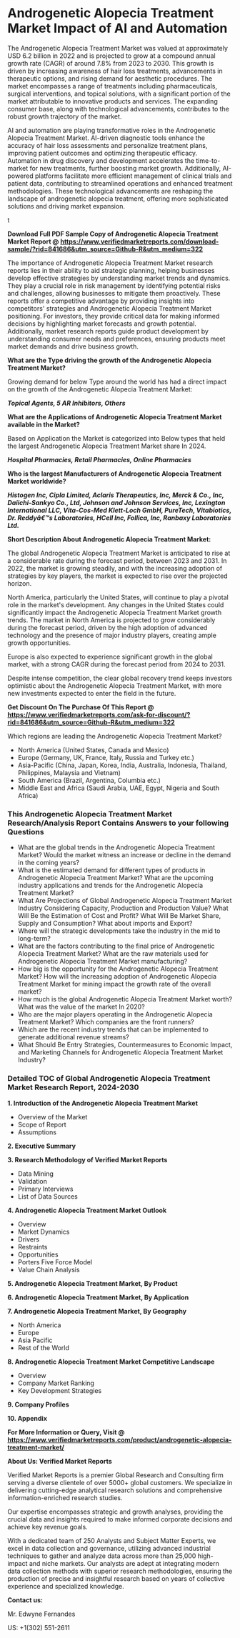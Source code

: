 <meta name="title" content="Global Androgenetic Alopecia Treatment Market Impact of AI and Automation"><meta name="description" content="The Androgenetic Alopecia Treatment Market was valued at approximately USD 6.2 billion in 2022 and is projected to grow at a compound annual growth rate (CAGR) of arou"><meta name="title" content="Androgenetic Alopecia Treatment Market Size, Share, Scope, Trends, Growth, Opportunities, Analysis, Forecast"><h1>Androgenetic Alopecia Treatment Market Impact of AI and Automation</h1><p>The Androgenetic Alopecia Treatment Market was valued at approximately USD 6.2 billion in 2022 and is projected to grow at a compound annual growth rate (CAGR) of around 7.8% from 2023 to 2030. This growth is driven by increasing awareness of hair loss treatments, advancements in therapeutic options, and rising demand for aesthetic procedures. The market encompasses a range of treatments including pharmaceuticals, surgical interventions, and topical solutions, with a significant portion of the market attributable to innovative products and services. The expanding consumer base, along with technological advancements, contributes to the robust growth trajectory of the market.</p><p>AI and automation are playing transformative roles in the Androgenetic Alopecia Treatment Market. AI-driven diagnostic tools enhance the accuracy of hair loss assessments and personalize treatment plans, improving patient outcomes and optimizing therapeutic efficacy. Automation in drug discovery and development accelerates the time-to-market for new treatments, further boosting market growth. Additionally, AI-powered platforms facilitate more efficient management of clinical trials and patient data, contributing to streamlined operations and enhanced treatment methodologies. These technological advancements are reshaping the landscape of androgenetic alopecia treatment, offering more sophisticated solutions and driving market expansion.</p>t</p><p id="" class=""><strong>Download Full PDF Sample Copy of Androgenetic Alopecia Treatment Market Report @ <a href="https://www.verifiedmarketreports.com/download-sample/?rid=841686&utm_source=Github-R&utm_medium=322" target="_blank">https://www.verifiedmarketreports.com/download-sample/?rid=841686&utm_source=Github-R&utm_medium=322</a></strong></p><p>The importance of&nbsp;Androgenetic Alopecia Treatment Market research reports lies in their ability to aid strategic planning, helping businesses develop effective strategies by understanding market trends and dynamics. They play a crucial role in risk management by identifying potential risks and challenges, allowing businesses to mitigate them proactively. These reports offer a competitive advantage by providing insights into competitors' strategies and Androgenetic Alopecia Treatment Market positioning. For investors, they provide critical data for making informed decisions by highlighting market forecasts and growth potential. Additionally, market research reports guide product development by understanding consumer needs and preferences, ensuring products meet market demands and drive business growth.</p><p><strong>What are the&nbsp;Type driving the growth of the Androgenetic Alopecia Treatment Market?</strong></p><p id="" class="">Growing demand for below Type around the world has had a direct impact on the growth of the Androgenetic Alopecia Treatment Market:</p><em><strong>Topical Agents, 5 AR Inhibitors, Others</strong></em></p><strong>What are the&nbsp;Applications&nbsp;of Androgenetic Alopecia Treatment Market available in the Market?</strong></p><p id="" class="">Based on Application the Market is categorized into Below types that held the largest Androgenetic Alopecia Treatment Market share In 2024.</p><em><strong>Hospital Pharmacies, Retail Pharmacies, Online Pharmacies</strong></em></p><strong>Who is the largest Manufacturers of Androgenetic Alopecia Treatment Market worldwide?</strong></p><p><em><strong>Histogen Inc, Cipla Limited, Aclaris Therapeutics, Inc, Merck & Co., Inc, Daiichi-Sankyo Co., Ltd, Johnson and Johnson Services, Inc, Lexington International LLC, Vita-Cos-Med Klett-Loch GmbH, PureTech, Vitabiotics, Dr. Reddyâ€™s Laboratories, HCell Inc, Follica, Inc, Ranbaxy Laboratories Ltd.</strong></em></p><p id="" class=""><strong>Short Description About Androgenetic Alopecia Treatment Market:</strong></p><p>The global Androgenetic Alopecia Treatment Market is anticipated to rise at a considerable rate during the forecast period, between 2023 and 2031. In 2022, the market is growing steadily, and with the increasing adoption of strategies by key players, the market is expected to rise over the projected horizon.</p><p>North America, particularly the United States, will continue to play a pivotal role in the market's development. Any changes in the United States could significantly impact the Androgenetic Alopecia Treatment Market growth trends. The market in North America is projected to grow considerably during the forecast period, driven by the high adoption of advanced technology and the presence of major industry players, creating ample growth opportunities.</p><p>Europe is also expected to experience significant growth in the global market, with a strong CAGR during the forecast period from 2024 to 2031.</p><p>Despite intense competition, the clear global recovery trend keeps investors optimistic about the Androgenetic Alopecia Treatment Market, with more new investments expected to enter the field in the future.</p><p id="" class=""><strong>Get Discount On The Purchase Of This Report @ <a href="https://www.verifiedmarketreports.com/ask-for-discount/?rid=841686&utm_source=Github-R&utm_medium=322" target="_blank">https://www.verifiedmarketreports.com/ask-for-discount/?rid=841686&utm_source=Github-R&utm_medium=322</a></strong></p>Which regions are leading the Androgenetic Alopecia Treatment Market?</p><ul><li>North America (United States, Canada and Mexico)</li><li>Europe (Germany, UK, France, Italy, Russia and Turkey etc.)</li><li>Asia-Pacific (China, Japan, Korea, India, Australia, Indonesia, Thailand, Philippines, Malaysia and Vietnam)</li><li>South America (Brazil, Argentina, Columbia etc.)</li><li>Middle East and Africa (Saudi Arabia, UAE, Egypt, Nigeria and South Africa)</li></ul><h3 id="" class="">This Androgenetic Alopecia Treatment Market Research/Analysis Report Contains Answers to your following Questions</h3><ul><li>What are the global trends in the Androgenetic Alopecia Treatment Market? Would the market witness an increase or decline in the demand in the coming years?</li><li>What is the estimated demand for different types of products in Androgenetic Alopecia Treatment Market? What are the upcoming industry applications and trends for the Androgenetic Alopecia Treatment Market?</li><li>What Are Projections of Global Androgenetic Alopecia Treatment Market Industry Considering Capacity, Production and Production Value? What Will Be the Estimation of Cost and Profit? What Will Be Market Share, Supply and Consumption? What about imports and Export?</li><li>Where will the strategic developments take the industry in the mid to long-term?</li><li>What are the factors contributing to the final price of Androgenetic Alopecia Treatment Market? What are the raw materials used for Androgenetic Alopecia Treatment Market manufacturing?</li><li>How big is the opportunity for the Androgenetic Alopecia Treatment Market? How will the increasing adoption of Androgenetic Alopecia Treatment Market for mining impact the growth rate of the overall market?</li><li>How much is the global Androgenetic Alopecia Treatment Market worth? What was the value of the market In 2020?</li><li>Who are the major players operating in the Androgenetic Alopecia Treatment Market? Which companies are the front runners?</li><li>Which are the recent industry trends that can be implemented to generate additional revenue streams?</li><li>What Should Be Entry Strategies, Countermeasures to Economic Impact, and Marketing Channels for Androgenetic Alopecia Treatment Market Industry?</li></ul><h3 id="" class="">Detailed TOC of Global Androgenetic Alopecia Treatment Market Research Report, 2024-2030</h3><p id="" class=""><strong>1. Introduction of the Androgenetic Alopecia Treatment Market</strong></p><ul><li>Overview of the Market</li><li>Scope of Report</li><li>Assumptions</li></ul><p id="" class=""><strong>2. Executive Summary</strong></p><p id="" class=""><strong>3. Research Methodology of Verified Market Reports</strong></p><ul><li>Data Mining</li><li>Validation</li><li>Primary Interviews</li><li>List of Data Sources</li></ul><p id="" class=""><strong>4. Androgenetic Alopecia Treatment Market Outlook</strong></p><ul><li>Overview</li><li>Market Dynamics</li><li>Drivers</li><li>Restraints</li><li>Opportunities</li><li>Porters Five Force Model</li><li>Value Chain Analysis</li></ul><p id="" class=""><strong>5. Androgenetic Alopecia Treatment Market, By Product</strong></p><p id="" class=""><strong>6. Androgenetic Alopecia Treatment Market, By Application</strong></p><p id="" class=""><strong>7. Androgenetic Alopecia Treatment Market, By Geography</strong></p><ul><li>North America</li><li>Europe</li><li>Asia Pacific</li><li>Rest of the World</li></ul><p id="" class=""><strong>8. Androgenetic Alopecia Treatment Market Competitive Landscape</strong></p><ul><li>Overview</li><li>Company Market Ranking</li><li>Key Development Strategies</li></ul><p id="" class=""><strong>9. Company Profiles</strong></p><p id="" class=""><strong>10. Appendix</strong></p><p id="" class=""><strong>For More Information or Query, Visit @ <a href="https://www.verifiedmarketreports.com/product/androgenetic-alopecia-treatment-market/" target="_blank">https://www.verifiedmarketreports.com/product/androgenetic-alopecia-treatment-market/</a></strong></p><p id="" class=""><strong>About Us: Verified Market Reports</strong></p><p id="" class="">Verified Market Reports is a premier Global Research and Consulting firm serving a diverse clientele of over 5000+ global customers. We specialize in delivering cutting-edge analytical research solutions and comprehensive information-enriched research studies.</p><p id="" class="">Our expertise encompasses strategic and growth analyses, providing the crucial data and insights required to make informed corporate decisions and achieve key revenue goals.</p><p id="" class="">With a dedicated team of 250 Analysts and Subject Matter Experts, we excel in data collection and governance, utilizing advanced industrial techniques to gather and analyze data across more than 25,000 high-impact and niche markets. Our analysts are adept at integrating modern data collection methods with superior research methodologies, ensuring the production of precise and insightful research based on years of collective experience and specialized knowledge.</p><p id="" class=""><strong>Contact us:</strong></p><p id="" class="">Mr. Edwyne Fernandes</p><p id="" class="">US: +1(302) 551-2611</p>